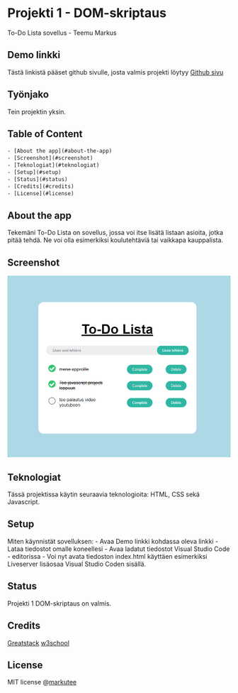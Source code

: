 # Projekti 1 - DOM-skriptaus
To-Do Lista sovellus - Teemu Markus

## Demo linkki
Tästä linkistä pääset github sivulle, josta valmis projekti löytyy [Github sivu](https://github.com/markutee/Jsprojekti1)

## Työnjako
Tein projektin yksin.

## Table of Content
    - [About the app](#about-the-app)
    - [Screenshot](#screenshot)
    - [Teknologiat](#teknologiat)
    - [Setup](#setup)
    - [Status](#status)
    - [Credits](#credits)
    - [License](#license)


## About the app
Tekemäni To-Do Lista on sovellus, jossa voi itse lisätä listaan asioita, jotka pitää tehdä. Ne voi olla esimerkiksi koulutehtäviä tai vaikkapa kauppalista.

## Screenshot
![Toimiva-sovellus](Demokuva.png)

## Teknologiat
Tässä projektissa käytin seuraavia teknologioita: HTML, CSS sekä Javascript.

## Setup
Miten käynnistät sovelluksen:
    - Avaa Demo linkki kohdassa oleva linkki
    - Lataa tiedostot omalle koneellesi
    - Avaa ladatut tiedostot Visual Studio Code - editorissa
    - Voi nyt avata tiedoston index.html käyttäen esimerkiksi Liveserver lisäosaa Visual Studio Coden sisällä.

## Status
Projekti 1 DOM-skriptaus on valmis.

## Credits
[Greatstack](https://www.youtube.com/watch?v=G0jO8kUrg-I&t=960s)
[w3school](https://www.w3schools.com/jsref/default.asp)

## License
MIT license @[markutee](https://github.com/markutee/Jsprojekti1?tab=MIT-1-ov-file)
